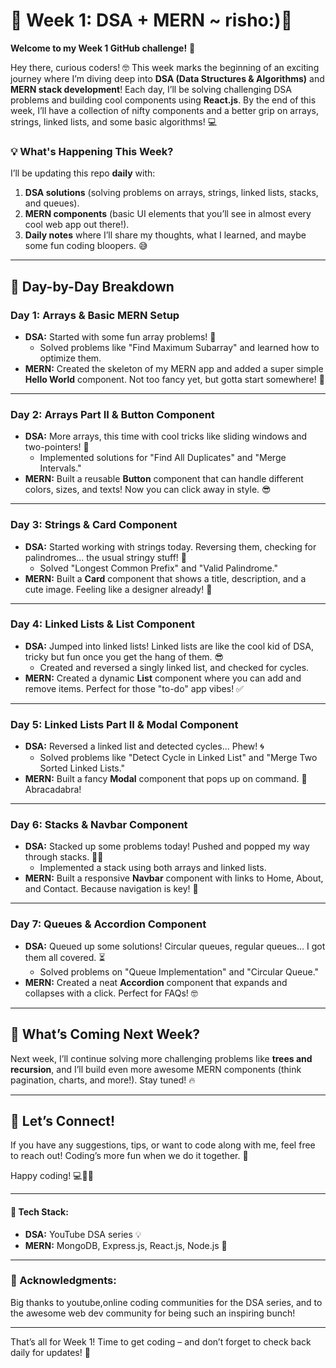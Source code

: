 

# 🎉 Week 1: DSA + MERN ~ risho:)🎉

**Welcome to my Week 1 GitHub challenge!** 🚀

Hey there, curious coders! 🤓 This week marks the beginning of an exciting journey where I’m diving deep into **DSA (Data Structures & Algorithms)** and **MERN stack development**! Each day, I’ll be solving challenging DSA problems and building cool components using **React.js**. By the end of this week, I’ll have a collection of nifty components and a better grip on arrays, strings, linked lists, and some basic algorithms! 💻

### 💡 What's Happening This Week?

I’ll be updating this repo **daily** with:

1. **DSA solutions** (solving problems on arrays, strings, linked lists, stacks, and queues).
2. **MERN components** (basic UI elements that you’ll see in almost every cool web app out there!).
3. **Daily notes** where I’ll share my thoughts, what I learned, and maybe some fun coding bloopers. 😅

---

## 📅 Day-by-Day Breakdown

### **Day 1: Arrays & Basic MERN Setup**
- **DSA:** Started with some fun array problems! 🧮 
  - Solved problems like "Find Maximum Subarray" and learned how to optimize them.
- **MERN:** Created the skeleton of my MERN app and added a super simple **Hello World** component. Not too fancy yet, but gotta start somewhere! 🎉

---

### **Day 2: Arrays Part II & Button Component**
- **DSA:** More arrays, this time with cool tricks like sliding windows and two-pointers! 🎯
  - Implemented solutions for "Find All Duplicates" and "Merge Intervals."
- **MERN:** Built a reusable **Button** component that can handle different colors, sizes, and texts! Now you can click away in style. 😎

---

### **Day 3: Strings & Card Component**
- **DSA:** Started working with strings today. Reversing them, checking for palindromes... the usual stringy stuff! 🔄
  - Solved "Longest Common Prefix" and "Valid Palindrome."
- **MERN:** Built a **Card** component that shows a title, description, and a cute image. Feeling like a designer already! 🎨

---

### **Day 4: Linked Lists & List Component**
- **DSA:** Jumped into linked lists! Linked lists are like the cool kid of DSA, tricky but fun once you get the hang of them. 😎
  - Created and reversed a singly linked list, and checked for cycles.
- **MERN:** Created a dynamic **List** component where you can add and remove items. Perfect for those "to-do" app vibes! ✅

---

### **Day 5: Linked Lists Part II & Modal Component**
- **DSA:** Reversed a linked list and detected cycles... Phew! 🌀 
  - Solved problems like "Detect Cycle in Linked List" and "Merge Two Sorted Linked Lists."
- **MERN:** Built a fancy **Modal** component that pops up on command. 🎩 Abracadabra!

---

### **Day 6: Stacks & Navbar Component**
- **DSA:** Stacked up some problems today! Pushed and popped my way through stacks. 🔼🔽
  - Implemented a stack using both arrays and linked lists. 
- **MERN:** Built a responsive **Navbar** component with links to Home, About, and Contact. Because navigation is key! 🧭

---

### **Day 7: Queues & Accordion Component**
- **DSA:** Queued up some solutions! Circular queues, regular queues... I got them all covered. ⏳
  - Solved problems on "Queue Implementation" and "Circular Queue."
- **MERN:** Created a neat **Accordion** component that expands and collapses with a click. Perfect for FAQs! 🤓

---

## 🌟 What’s Coming Next Week?

Next week, I’ll continue solving more challenging problems like **trees and recursion**, and I’ll build even more awesome MERN components (think pagination, charts, and more!). Stay tuned! 🔥

---

## 💬 Let’s Connect!

If you have any suggestions, tips, or want to code along with me, feel free to reach out! Coding’s more fun when we do it together. 🎉

Happy coding! 💻👩‍💻

---

#### 🚀 Tech Stack:

- **DSA:** YouTube DSA series 💡
- **MERN:** MongoDB, Express.js, React.js, Node.js 🎨

---

### 🙌 Acknowledgments:
Big thanks to youtube,online coding communities for the DSA series, and to the awesome web dev community for being such an inspiring bunch! 

---

That’s all for Week 1! Time to get coding – and don’t forget to check back daily for updates! 🎉
